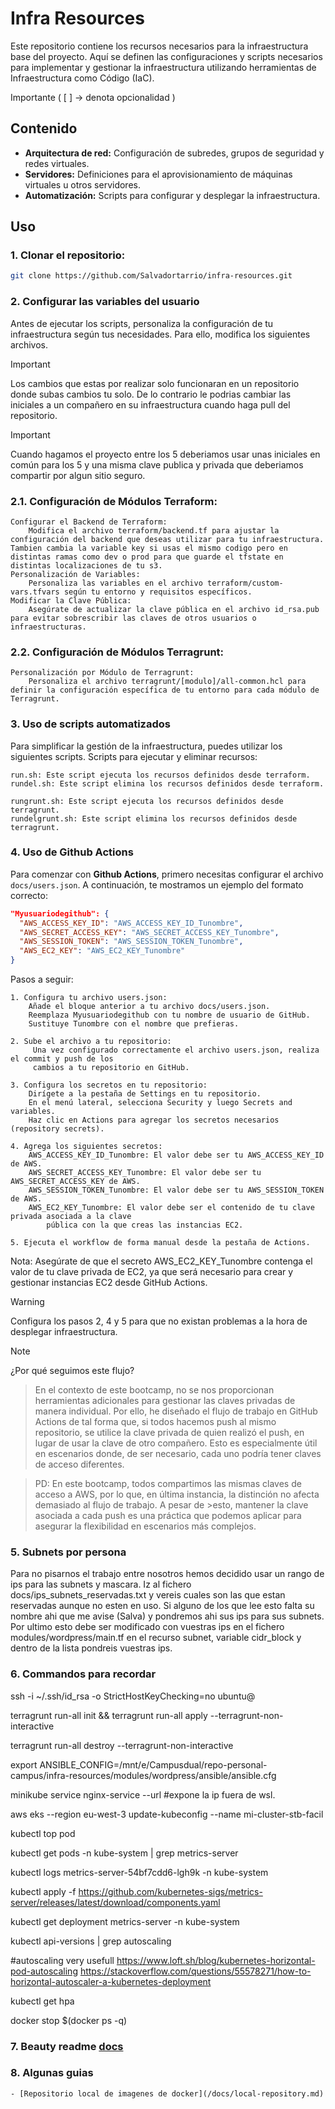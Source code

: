 # Infra Resources

Este repositorio contiene los recursos necesarios para la infraestructura base del proyecto. Aquí se definen las configuraciones y scripts necesarios para implementar y gestionar la infraestructura utilizando herramientas de Infraestructura como Código (IaC).

Importante ( [ ] -> denota opcionalidad ) 

## Contenido
- **Arquitectura de red:** Configuración de subredes, grupos de seguridad y redes virtuales.
- **Servidores:** Definiciones para el aprovisionamiento de máquinas virtuales u otros servidores.
- **Automatización:** Scripts para configurar y desplegar la infraestructura.

## Uso
### 1. Clonar el repositorio:
   ```bash
   git clone https://github.com/Salvadortarrio/infra-resources.git
   ```
### 2. Configurar las variables del usuario

Antes de ejecutar los scripts, personaliza la configuración de tu infraestructura según tus necesidades. Para ello, modifica los siguientes archivos.

>[!IMPORTANT]
>Los cambios que estas por realizar solo funcionaran en un repositorio donde subas cambios tu solo. De lo contrario le podrias cambiar las iniciales a un compañero en su infraestructura cuando haga pull del repositorio.

>[!IMPORTANT]
>Cuando hagamos el proyecto entre los 5 deberiamos usar unas iniciales en común para los 5 y una misma clave publica y privada que deberiamos compartir por algun sitio seguro.

### 2.1. Configuración de Módulos Terraform:

    Configurar el Backend de Terraform:
        Modifica el archivo terraform/backend.tf para ajustar la configuración del backend que deseas utilizar para tu infraestructura. Tambien cambia la variable key si usas el mismo codigo pero en distintas ramas como dev o prod para que guarde el tfstate en distintas localizaciones de tu s3.
    Personalización de Variables:
        Personaliza las variables en el archivo terraform/custom-vars.tfvars según tu entorno y requisitos específicos.
    Modificar la Clave Pública:
        Asegúrate de actualizar la clave pública en el archivo id_rsa.pub para evitar sobrescribir las claves de otros usuarios o infraestructuras.

### 2.2. Configuración de Módulos Terragrunt:

    Personalización por Módulo de Terragrunt:
        Personaliza el archivo terragrunt/[modulo]/all-common.hcl para definir la configuración específica de tu entorno para cada módulo de Terragrunt.

### 3. Uso de scripts automatizados

Para simplificar la gestión de la infraestructura, puedes utilizar los siguientes scripts.
Scripts para ejecutar y eliminar recursos:


    run.sh: Este script ejecuta los recursos definidos desde terraform.
    rundel.sh: Este script elimina los recursos definidos desde terraform.

    rungrunt.sh: Este script ejecuta los recursos definidos desde terragrunt.
    rundelgrunt.sh: Este script elimina los recursos definidos desde terragrunt.

### 4. Uso de Github Actions

Para comenzar con **Github Actions**, primero necesitas configurar el archivo `docs/users.json`. A continuación, te mostramos un ejemplo del formato correcto:

```json
"Myusuariodegithub": {
  "AWS_ACCESS_KEY_ID": "AWS_ACCESS_KEY_ID_Tunombre",
  "AWS_SECRET_ACCESS_KEY": "AWS_SECRET_ACCESS_KEY_Tunombre",
  "AWS_SESSION_TOKEN": "AWS_SESSION_TOKEN_Tunombre",
  "AWS_EC2_KEY": "AWS_EC2_KEY_Tunombre"
}
```

Pasos a seguir:

    1. Configura tu archivo users.json:
        Añade el bloque anterior a tu archivo docs/users.json.
        Reemplaza Myusuariodegithub con tu nombre de usuario de GitHub.
        Sustituye Tunombre con el nombre que prefieras.

    2. Sube el archivo a tu repositorio: 
         Una vez configurado correctamente el archivo users.json, realiza el commit y push de los 
         cambios a tu repositorio en GitHub.

    3. Configura los secretos en tu repositorio:
        Dirígete a la pestaña de Settings en tu repositorio.
        En el menú lateral, selecciona Security y luego Secrets and variables.
        Haz clic en Actions para agregar los secretos necesarios (repository secrets).

    4. Agrega los siguientes secretos:
        AWS_ACCESS_KEY_ID_Tunombre: El valor debe ser tu AWS_ACCESS_KEY_ID de AWS.
        AWS_SECRET_ACCESS_KEY_Tunombre: El valor debe ser tu AWS_SECRET_ACCESS_KEY de AWS.
        AWS_SESSION_TOKEN_Tunombre: El valor debe ser tu AWS_SESSION_TOKEN de AWS.
        AWS_EC2_KEY_Tunombre: El valor debe ser el contenido de tu clave privada asociada a la clave 
            pública con la que creas las instancias EC2.
            
    5. Ejecuta el workflow de forma manual desde la pestaña de Actions.

Nota: Asegúrate de que el secreto AWS_EC2_KEY_Tunombre contenga el valor de tu clave privada de 
    EC2, ya que será necesario para crear y gestionar instancias EC2 desde GitHub Actions.

>[!WARNING]
>Configura los pasos 2, 4 y 5 para que no existan problemas a la hora de desplegar infraestructura.


>[!NOTE]
>¿Por qué seguimos este flujo?

>En el contexto de este bootcamp, no se nos proporcionan herramientas adicionales para gestionar las claves privadas de manera individual. Por ello, he diseñado el flujo de trabajo en GitHub Actions de tal forma que, si todos hacemos push al mismo repositorio, se utilice la clave privada de quien realizó el push, en lugar de usar la clave de otro compañero. Esto es especialmente útil en escenarios donde, de ser necesario, cada uno podría tener claves de acceso diferentes.

>PD: En este bootcamp, todos compartimos las mismas claves de acceso a AWS, por lo que, en última instancia, la distinción no afecta demasiado al flujo de trabajo. A pesar de >esto, mantener la clave asociada a cada push es una práctica que podemos aplicar para asegurar la flexibilidad en escenarios más complejos.

### 5. Subnets por persona

Para no pisarnos el trabajo entre nosotros hemos decidido usar un rango de ips para las subnets y mascara. Iz al fichero docs/ips_subnets_reservadas.txt y vereis cuales son las que estan reservadas aunque no esten en uso. Si alguno de los que lee esto falta su nombre ahi que me avise (Salva) y pondremos ahi sus ips para sus subnets. Por ultimo esto debe ser modificado con vuestras ips en el fichero modules/wordpress/main.tf en el recurso subnet, variable cidr_block y dentro de la lista pondreis vuestras ips.

### 6. Commandos para recordar

ssh -i ~/.ssh/id_rsa -o StrictHostKeyChecking=no ubuntu@

terragrunt run-all init  && terragrunt run-all apply --terragrunt-non-interactive

terragrunt run-all destroy --terragrunt-non-interactive

export ANSIBLE_CONFIG=/mnt/e/Campusdual/repo-personal-campus/infra-resources/modules/wordpress/ansible/ansible.cfg

minikube service nginx-service --url   #expone la ip fuera de wsl.

aws eks --region eu-west-3 update-kubeconfig --name mi-cluster-stb-facil 

kubectl top pod

kubectl get pods -n kube-system | grep metrics-server

 kubectl logs metrics-server-54bf7cdd6-lgh9k -n kube-system

 kubectl apply -f https://github.com/kubernetes-sigs/metrics-server/releases/latest/download/components.yaml

 kubectl get deployment metrics-server -n kube-system

kubectl api-versions | grep autoscaling

#autoscaling very usefull
https://www.loft.sh/blog/kubernetes-horizontal-pod-autoscaling
https://stackoverflow.com/questions/55578271/how-to-horizontal-autoscaler-a-kubernetes-deployment

kubectl get hpa

docker stop $(docker ps -q)
### 7. Beauty readme [docs](https://docs.github.com/es/get-started/writing-on-github/getting-started-with-writing-and-formatting-on-github/basic-writing-and-formatting-syntax)

### 8. Algunas guias
    - [Repositorio local de imagenes de docker](/docs/local-repository.md)


